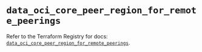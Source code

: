 # `data_oci_core_peer_region_for_remote_peerings`

Refer to the Terraform Registry for docs: [`data_oci_core_peer_region_for_remote_peerings`](https://registry.terraform.io/providers/oracle/oci/6.18.0/docs/data-sources/core_peer_region_for_remote_peerings).
